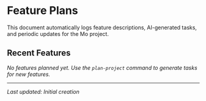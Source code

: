 # Feature Plans

This document automatically logs feature descriptions, AI-generated tasks, and periodic updates for the Mo project.

## Recent Features

_No features planned yet. Use the `plan-project` command to generate tasks for new features._

---

_Last updated: Initial creation_ 